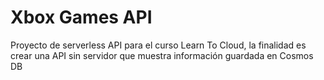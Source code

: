 # Xbox Games API
Proyecto de serverless API para el curso Learn To Cloud, la finalidad es crear una API sin servidor que muestra información guardada en Cosmos DB
